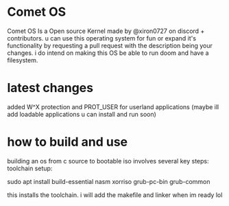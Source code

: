 # Comet OS
Comet OS Is a Open source Kernel made by @xiron0727 on discord + contributors.
u can use this operating system for fun or expand it's functionality by requesting a pull request with the description being your changes.
i do intend on making this OS be able to run doom and have a filesystem.


# latest changes
added W^X protection and PROT_USER for userland applications (maybe ill add loadable applications u can install and run soon)




# how to build and use
building an os from c source to bootable iso involves several key steps:
toolchain setup:

sudo apt install build-essential nasm xorriso grub-pc-bin grub-common

this installs the toolchain. i will add the makefile and linker when im ready lol
